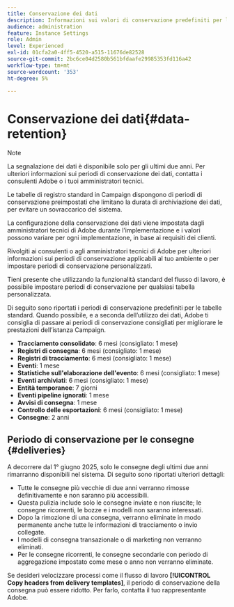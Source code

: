 ```yaml
---
title: Conservazione dei dati
description: Informazioni sui valori di conservazione predefiniti per le tabelle standard
audience: administration
feature: Instance Settings
role: Admin
level: Experienced
exl-id: 01cfa2a0-4ff5-4520-a515-11676de82528
source-git-commit: 2bc6ce04d2580b561bfdaafe29985353fd116a42
workflow-type: tm+mt
source-wordcount: '353'
ht-degree: 5%

---
```


# Conservazione dei dati{#data-retention}

>[!NOTE]
>
>La segnalazione dei dati è disponibile solo per gli ultimi due anni. Per ulteriori informazioni sui periodi di conservazione dei dati, contatta i consulenti Adobe o i tuoi amministratori tecnici.

Le tabelle di registro standard in Campaign dispongono di periodi di conservazione preimpostati che limitano la durata di archiviazione dei dati, per evitare un sovraccarico del sistema.

La configurazione della conservazione dei dati viene impostata dagli amministratori tecnici di Adobe durante l’implementazione e i valori possono variare per ogni implementazione, in base ai requisiti dei clienti.

Rivolgiti ai consulenti o agli amministratori tecnici di Adobe per ulteriori informazioni sui periodi di conservazione applicabili al tuo ambiente o per impostare periodi di conservazione personalizzati.

Tieni presente che utilizzando la funzionalità standard del flusso di lavoro, è possibile impostare periodi di conservazione per qualsiasi tabella personalizzata.

Di seguito sono riportati i periodi di conservazione predefiniti per le tabelle standard. Quando possibile, e a seconda dell’utilizzo dei dati, Adobe ti consiglia di passare ai periodi di conservazione consigliati per migliorare le prestazioni dell’istanza Campaign.

* **Tracciamento consolidato**: 6 mesi (consigliato: 1 mese)
* **Registri di consegna**: 6 mesi (consigliato: 1 mese)
* **Registri di tracciamento**: 6 mesi (consigliato: 1 mese)
* **Eventi**: 1 mese
* **Statistiche sull&#39;elaborazione dell&#39;evento**: 6 mesi (consigliato: 1 mese)
* **Eventi archiviati**: 6 mesi (consigliato: 1 mese)
* **Entità temporanee**: 7 giorni
* **Eventi pipeline ignorati**: 1 mese
* **Avvisi di consegna**: 1 mese
* **Controllo delle esportazioni**: 6 mesi (consigliato: 1 mese)
* **Consegne**: 2 anni

## Periodo di conservazione per le consegne {#deliveries}

<!-- By default, the retention period for deliveries is unlimited.-->

A decorrere dal 1° giugno 2025, solo le consegne degli ultimi due anni rimarranno disponibili nel sistema. Di seguito sono riportati ulteriori dettagli:

* Tutte le consegne più vecchie di due anni verranno rimosse definitivamente e non saranno più accessibili.
* Questa pulizia include solo le consegne inviate e non riuscite; le consegne ricorrenti, le bozze e i modelli non saranno interessati.
* Dopo la rimozione di una consegna, verranno eliminate in modo permanente anche tutte le informazioni di tracciamento o invio collegate.
* I modelli di consegna transazionale o di marketing non verranno eliminati.
* Per le consegne ricorrenti, le consegne secondarie con periodo di aggregazione impostato come mese o anno non verranno eliminate.

Se desideri velocizzare processi come il flusso di lavoro **[!UICONTROL Copy headers from delivery templates]**, il periodo di conservazione della consegna può essere ridotto. Per farlo, contatta il tuo rappresentante Adobe.

<!--

However, if there is a high volume of deliveries on your instance, you can update the **NmsCleanup_DeliveryPurgeDelay** option available from the **[!UICONTROL Administration]** > **[!UICONTROL Application settings]** menu.

Each time the **[!UICONTROL Database cleanup]** workflow is run, the deliveries meeting the conditions set for this option will be deleted.

-->

<!--

When updating the **NmsCleanup_DeliveryPurgeDelay** option, it is recommended to proceed gradually with multiple iterations. For example, you can start by setting the value to 300 days, then 180 days, then 120 days, and so on - making sure iterations are at least 2 days apart. Otherwise, the **[!UICONTROL Database cleanup]** workflow may take much longer because of a large number of deliveries to delete.

This action can help speeding up processes such as the **[!UICONTROL Copy headers from delivery templates]** workflow. Learn more on technical workflows in [this section](technical-workflows.md).

The default value for the **NmsCleanup_DeliveryPurgeDelay** option is `-1`. In this case, no delivery is deleted.

For example, if you set it to `180`, any non-template deliveries that have not been updated in the last 180 days will be deleted when the **[!UICONTROL Database cleanup]** workflow is run.

-->


